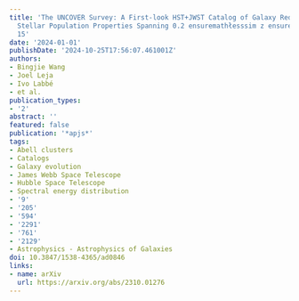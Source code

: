 ```yaml
---
title: 'The UNCOVER Survey: A First-look HST+JWST Catalog of Galaxy Redshifts and
  Stellar Population Properties Spanning 0.2 ensuremathłesssim z ensuremathłesssim
  15'
date: '2024-01-01'
publishDate: '2024-10-25T17:56:07.461001Z'
authors:
- Bingjie Wang
- Joel Leja
- Ivo Labbé
- et al.
publication_types:
- '2'
abstract: ''
featured: false
publication: '*apjs*'
tags:
- Abell clusters
- Catalogs
- Galaxy evolution
- James Webb Space Telescope
- Hubble Space Telescope
- Spectral energy distribution
- '9'
- '205'
- '594'
- '2291'
- '761'
- '2129'
- Astrophysics - Astrophysics of Galaxies
doi: 10.3847/1538-4365/ad0846
links:
- name: arXiv
  url: https://arxiv.org/abs/2310.01276
---
```

